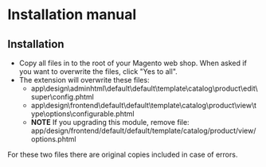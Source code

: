 # Installation manual
## Installation

- Copy all files in to the root of your Magento web shop. When asked if you want to overwrite the files, click "Yes to all".
- The extension will overwrite these files:
    - app\design\adminhtml\default\default\template\catalog\product\edit\super\config.phtml
    - app\design\frontend\default\default\template\catalog\product\view\type\options\configurable.phtml
    - **NOTE** If you upgrading this module, remove file: app/design/frontend/default/default/template/catalog/product/view/options.phtml

For these two files there are original copies included in case of errors.

